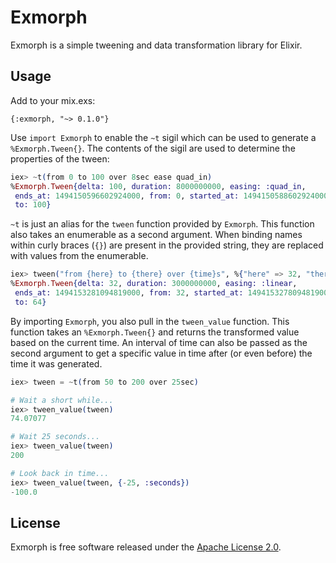 # Exmorph

Exmorph is a simple tweening and data transformation library for Elixir.

## Usage

Add to your mix.exs:

`{:exmorph, "~> 0.1.0"}`

Use `import Exmorph` to enable the `~t` sigil which can be used to generate
a `%Exmorph.Tween{}`. The contents of the sigil are used to determine the
properties of the tween:

```elixir
iex> ~t(from 0 to 100 over 8sec ease quad_in)
%Exmorph.Tween{delta: 100, duration: 8000000000, easing: :quad_in,
 ends_at: 1494150596602924000, from: 0, started_at: 1494150588602924000,
 to: 100}
```

`~t` is just an alias for the `tween` function provided by `Exmorph`. This
function also takes an enumerable as a second argument. When binding names
within curly braces (`{}`) are present in the provided string, they are
replaced with values from the enumerable.

```elixir
iex> tween("from {here} to {there} over {time}s", %{"here" => 32, "there" => 64, "time" => 3})
%Exmorph.Tween{delta: 32, duration: 3000000000, easing: :linear,
 ends_at: 1494153281094819000, from: 32, started_at: 1494153278094819000,
 to: 64}
```

By importing `Exmorph`, you also pull in the `tween_value` function. This
function takes an `%Exmorph.Tween{}` and returns the transformed value
based on the current time. An interval of time can also be passed as the
second argument to get a specific value in time after (or even before)
the time it was generated.

```elixir
iex> tween = ~t(from 50 to 200 over 25sec)

# Wait a short while...
iex> tween_value(tween)
74.07077

# Wait 25 seconds...
iex> tween_value(tween)
200

# Look back in time...
iex> tween_value(tween, {-25, :seconds})
-100.0
```

## License

Exmorph is free software released under the [Apache License 2.0](LICENSE.md).
